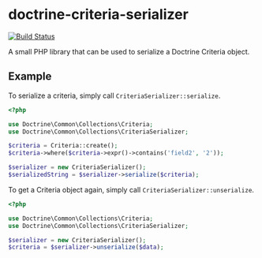 # doctrine-criteria-serializer

[![Build Status](https://travis-ci.org/waltertamboer/doctrine-criteria-serializer.svg?branch=master)](https://travis-ci.org/waltertamboer/doctrine-criteria-serializer)

A small PHP library that can be used to serialize a Doctrine Criteria object.

## Example

To serialize a criteria, simply call `CriteriaSerializer::serialize`.

```php
<?php

use Doctrine\Common\Collections\Criteria;
use Doctrine\Common\Collections\CriteriaSerializer;

$criteria = Criteria::create();
$criteria->where($criteria->expr()->contains('field2', '2'));

$serializer = new CriteriaSerializer();
$serializedString = $serializer->serialize($criteria);
```

To get a Criteria object again, simply call `CriteriaSerializer::unserialize`.

```php
<?php

use Doctrine\Common\Collections\Criteria;
use Doctrine\Common\Collections\CriteriaSerializer;

$serializer = new CriteriaSerializer();
$criteria = $serializer->unserialize($data);
```
